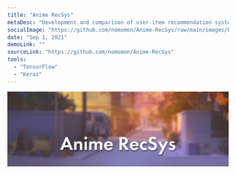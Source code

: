 ```yaml
---
title: "Anime RecSys"
metaDesc: "Development and comparison of user-item recommendation systems in TensorFlow on an anime dataset."
socialImage: "https://github.com/nomomon/Anime-RecSys/raw/main/images/banner.png"
date: "Sep 1, 2021"
demoLink: ""
sourceLink: "https://github.com/nomomon/Anime-RecSys"
tools:
  - "TensorFlow"
  - "Keras"
---
```


![banner](https://github.com/nomomon/Anime-RecSys/raw/main/images/banner.png)
